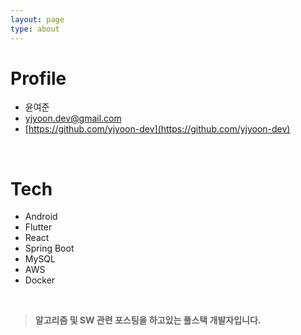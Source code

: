 ```yaml
---
layout: page
type: about
---
```


# Profile
- 윤여준
- yjyoon.dev@gmail.com
- [https://github.com/yjyoon-dev](https://github.com/yjyoon-dev)

<br>

# Tech
- Android
- Flutter
- React
- Spring Boot
- MySQL
- AWS
- Docker

<br>

> **알고리즘 및 SW 관련 포스팅을 하고있는 풀스택 개발자입니다.**